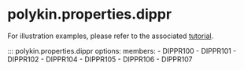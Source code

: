 # polykin.properties.dippr

For illustration examples, please refer to the associated
[tutorial](/polykin/tutorials/physprop_equations).

::: polykin.properties.dippr
    options:
        members:
            - DIPPR100
            - DIPPR101
            - DIPPR102
            - DIPPR104
            - DIPPR105
            - DIPPR106
            - DIPPR107
